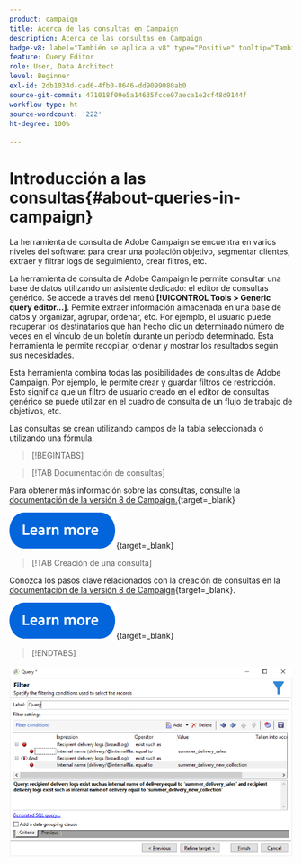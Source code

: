 ```yaml
---
product: campaign
title: Acerca de las consultas en Campaign
description: Acerca de las consultas en Campaign
badge-v8: label="También se aplica a v8" type="Positive" tooltip="También se aplica a Campaign v8"
feature: Query Editor
role: User, Data Architect
level: Beginner
exl-id: 2db1034d-cad6-4fb0-8646-dd9099080ab0
source-git-commit: 471018f09e5a14635fcce07aeca1e2cf48d9144f
workflow-type: ht
source-wordcount: '222'
ht-degree: 100%

---
```


# Introducción a las consultas{#about-queries-in-campaign}



La herramienta de consulta de Adobe Campaign se encuentra en varios niveles del software: para crear una población objetivo, segmentar clientes, extraer y filtrar logs de seguimiento, crear filtros, etc.

La herramienta de consulta de Adobe Campaign le permite consultar una base de datos utilizando un asistente dedicado: el editor de consultas genérico. Se accede a través del menú **[!UICONTROL Tools > Generic query editor...]**. Permite extraer información almacenada en una base de datos y organizar, agrupar, ordenar, etc. Por ejemplo, el usuario puede recuperar los destinatarios que han hecho clic un determinado número de veces en el vínculo de un boletín durante un periodo determinado. Esta herramienta le permite recopilar, ordenar y mostrar los resultados según sus necesidades.

Esta herramienta combina todas las posibilidades de consultas de Adobe Campaign. Por ejemplo, le permite crear y guardar filtros de restricción. Esto significa que un filtro de usuario creado en el editor de consultas genérico se puede utilizar en el cuadro de consulta de un flujo de trabajo de objetivos, etc.

Las consultas se crean utilizando campos de la tabla seleccionada o utilizando una fórmula.

>[!BEGINTABS]

>[!TAB Documentación de consultas]

Para obtener más información sobre las consultas, consulte la [documentación de la versión 8 de Campaign.](https://experienceleague.adobe.com/es/docs/campaign/automation/workflows/wf-activities/activities){target=_blank}


[![imagen](../../assets/do-not-localize/learn-more-button.svg)](https://experienceleague.adobe.com/es/docs/campaign/automation/workflows/wf-activities/activities){target=_blank}


>[!TAB Creación de una consulta]

Conozca los pasos clave relacionados con la creación de consultas en la [documentación de la versión 8 de Campaign](https://experienceleague.adobe.com/es/docs/campaign/automation/workflows/wf-activities/targeting-activities/query){target=_blank}.

[![imagen](../../assets/do-not-localize/learn-more-button.svg)](https://experienceleague.adobe.com/es/docs/campaign/automation/workflows/wf-activities/targeting-activities/query){target=_blank}

>[!ENDTABS]

![Captura de pantalla que muestra el ejemplo de una consulta.](assets/query_recipients_4.png)
